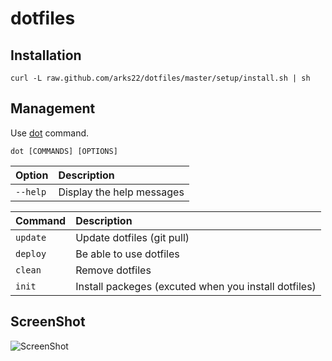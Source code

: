 # dotfiles

## Installation

```
curl -L raw.github.com/arks22/dotfiles/master/setup/install.sh | sh
```
## Management

Use [dot](https://github.com/arks22/dotfiles/blob/master/commands/dot) command. 

```
dot [COMMANDS] [OPTIONS]
```

|Option|Description|
|:------|:------|
|``--help``|Display the help messages|


|Command|Description|
|:------|:------|
|``update``|Update dotfiles (git pull)|
|``deploy``|Be able to use dotfiles|
|``clean``|Remove dotfiles|
|``init``|Install packeges (excuted when you install dotfiles) |


## ScreenShot

![ScreenShot](https://raw.githubusercontent.com/arks22/dotfiles/screen_shot/screen_shot.png)

